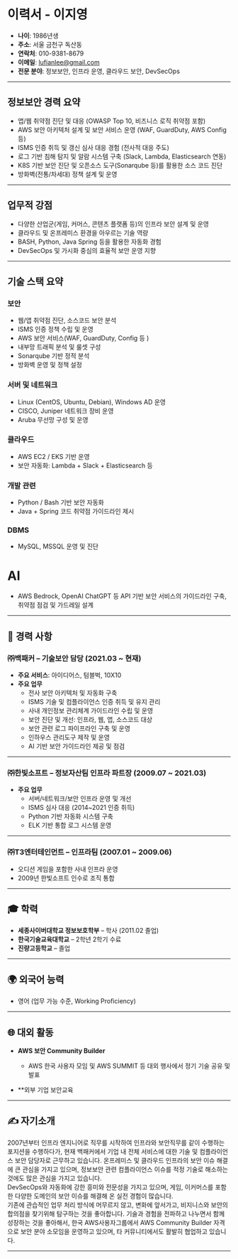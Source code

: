 # 이력서 - 이지영

- **나이**: 1986년생
- **주소**: 서울 금천구 독산동  
- **연락처**: 010-9381-8679  
- **이메일**: lufianlee@gmail.com  
- **전문 분야**: 정보보안, 인프라 운영, 클라우드 보안, DevSecOps  

---

## 정보보안 경력 요약

- 앱/웹 취약점 진단 및 대응 (OWASP Top 10, 비즈니스 로직 취약점 포함)  
- AWS 보안 아키텍처 설계 및 보안 서비스 운영 (WAF, GuardDuty, AWS Config 등)  
- ISMS 인증 취득 및 갱신 심사 대응 경험 (전사적 대응 주도)  
- 로그 기반 침해 탐지 및 알람 시스템 구축 (Slack, Lambda, Elasticsearch 연동)  
- K8S 기반 보안 진단 및 오픈소스 도구(Sonarqube 등)를 활용한 소스 코드 진단  
- 방화벽(전통/차세대) 정책 설계 및 운영  

---

## 업무적 강점

- 다양한 산업군(게임, 커머스, 콘텐츠 플랫폼 등)의 인프라 보안 설계 및 운영  
- 클라우드 및 온프레미스 환경을 아우르는 기술 역량  
- BASH, Python, Java Spring 등을 활용한 자동화 경험  
- DevSecOps 및 가시화 중심의 효율적 보안 운영 지향  

---

## 기술 스택 요약

### 보안
- 웹/앱 취약점 진단, 소스코드 보안 분석
- ISMS 인증 정책 수립 및 운영
- AWS 보안 서비스(WAF, GuardDuty, Config 등 )
- 내부망 트래픽 분석 및 룰셋 구성
- Sonarqube 기반 정적 분석
- 방화벽 운영 및 정책 설정

### 서버 및 네트워크
- Linux (CentOS, Ubuntu, Debian), Windows AD 운영
- CISCO, Juniper 네트워크 장비 운영
- Aruba 무선망 구성 및 운영

### 클라우드
- AWS EC2 / EKS 기반 운영
- 보안 자동화: Lambda + Slack + Elasticsearch 등 

### 개발 관련
- Python / Bash 기반 보안 자동화
- Java + Spring 코드 취약점 가이드라인 제시  

### DBMS
- MySQL, MSSQL 운영 및 진단

# AI 
- AWS Bedrock, OpenAI ChatGPT 등 API 기반 보안 서비스의 가이드라인 구축, 취약점 점검 및 가드레일 설계

---

## 💼 경력 사항

### ㈜백패커 – **기술보안 담당** (2021.03 ~ 현재)

- **주요 서비스**: 아이디어스, 텀블벅, 10X10
- **주요 업무**
  - 전사 보안 아키텍처 및 자동화 구축
  - ISMS 기술 및 컴플라이언스 인증 취득 및 유지 관리 
  - 사내 개인정보 관리체계 가이드라인 수립 및 운영 
  - 보안 진단 및 개선: 인프라, 웹, 앱, 소스코드 대상
  - 보안 관련 로그 파이프라인 구축 및 운영
  - 인하우스 관리도구 제작 및 운영 
  - AI 기반 보안 가이드라인 제공 및 점검 
  

---

### ㈜한빛소프트 – **정보자산팀 인프라 파트장** (2009.07 ~ 2021.03)

- **주요 업무**
  - 서버/네트워크/보안 인프라 운영 및 개선
  - ISMS 심사 대응 (2014~2021 인증 취득)
  - Python 기반 자동화 시스템 구축
  - ELK 기반 통합 로그 시스템 운영


---

### ㈜T3엔터테인먼트 – **인프라팀** (2007.01 ~ 2009.06)

- 오디션 게임을 포함한 사내 인프라 운영
- 2009년 한빛소프트 인수로 조직 통합  

---

## 🎓 학력

- **세종사이버대학교 정보보호학부** – 학사 (2011.02 졸업)  
- **한국기술교육대학교** – 2학년 2학기 수료  
- **진량고등학교** – 졸업  

---

## 🌍 외국어 능력

- 영어 (업무 가능 수준, Working Proficiency)  

---

## 🌐 대외 활동

- **AWS 보안 Community Builder**  
  - AWS 한국 사용자 모임 및 AWS SUMMIT 등 대외 행사에서 정기 기술 공유 및 발표  

- **외부 기업 보안교육

---

## ✍️ 자기소개

2007년부터 인프라 엔지니어로 직무를 시작하여 인프라와 보안직무를 같이 수행하는 포지션을 수행하다가, 
현재 백패커에서 기업 내 전체 서비스에 대한 기술 및 컴플라이언스 보안 담당자로 근무하고 있습니다. 
온프레미스 및 클라우드 인프라의 보안 이슈 해결에 큰 관심을 가지고 있으며,
정보보안 관련 컴플라이언스 이슈를 적정 기술로 해소하는 것에도 많은 관심을 가지고 있습니다.  
DevSecOps와 자동화에 강한 흥미와 전문성을 가지고 있으며, 게임, 이커머스를 포함한 다양한 도메인의 보안 이슈를 해결해 온 실전 경험이 많습니다.  
기존에 관습적인 업무 처리 방식에 머무르지 않고, 변화에 앞서가고, 비지니스와 보안의 합의점을 찾기위해 탐구하는 것을 좋아합니다. 
기술과 경험을 전파하고 나누면서 함께 성장하는 것을 좋아해서, 한국 AWS사용자그룹에서 AWS Community Builder 자격으로 보안 분야 소모임을 운영하고 있으며, 타 커뮤니티에서도 활발히 협업하고 있습니다. 

---

